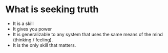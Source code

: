 # What is seeking truth

- It is a skill
- It gives you power
- It is generalizable to any system that uses the same means of the mind (thinking / feeling).
- It is the only skill that matters.